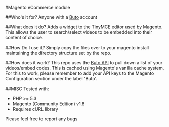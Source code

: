#Magento eCommerce module

##Who's it for?
Anyone with a [Buto](http://buto.tv "Online Video Platform") account

##What does it do?
Adds a widget to the TinyMCE editor used by Magento. This allows the user to search/select videos to be embedded into their content of choice.

##How Do I use it?
Simply copy the files over to your magento install maintaining the directory structure set by the repo.

##How does it work?
This repo uses the [Buto API](http://docs.buto.tv "Online Video Platform") to pull down a list of your videos/embed codes. This is cached using Magento's vanilla cache system. For this to work, please remember to add your API keys to the Magento Configuration section under the label 'Buto'.

##MISC
Tested with:
*   PHP >= 5.3
*   Magento (Community Edition) v1.8
*   Requires cURL library

Please feel free to report any bugs